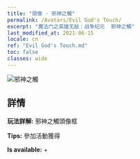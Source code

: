 ```yaml
---
title: "頭像 - 邪神之觸"
permalink: /Avatars/Evil God's Touch/
excerpt: "魔法门之英雄无敌：战争纪元  邪神之觸"
last_modified_at: 2021-06-15
locale: cn
ref: "Evil God's Touch.md"
toc: false
classes: wide
---
```

 ![邪神之觸](/images/a/avatarFrame_88.png)

## 詳情

 **玩法詳解:** 邪神之觸頭像框 

 **Tips:** 參加活動獲得 

 **Is available:**  + 

